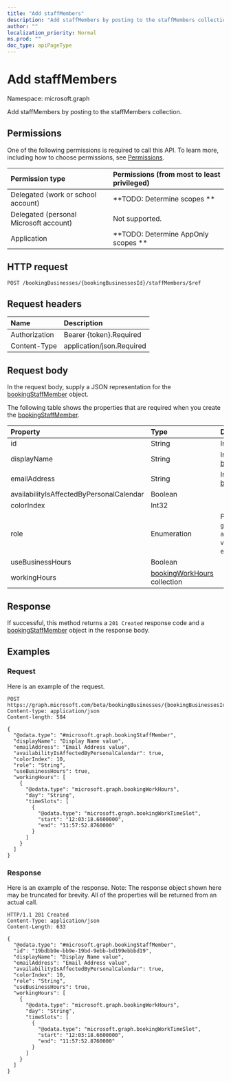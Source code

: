 ```yaml
---
title: "Add staffMembers"
description: "Add staffMembers by posting to the staffMembers collection."
author: ""
localization_priority: Normal
ms.prod: ""
doc_type: apiPageType
---
```


# Add staffMembers

Namespace: microsoft.graph

Add staffMembers by posting to the staffMembers collection.

## Permissions
One of the following permissions is required to call this API. To learn more, including how to choose permissions, see [Permissions](/concepts/permissions-reference.md).

|Permission type|Permissions (from most to least privileged)|
|:---|:---|
|Delegated (work or school account)|**TODO: Determine scopes **|
|Delegated (personal Microsoft account)|Not supported.|
|Application|**TODO: Determine AppOnly scopes **|

## HTTP request
<!-- {
  "blockType": "ignored"
}
-->
``` http
POST /bookingBusinesses/{bookingBusinessesId}/staffMembers/$ref
```

## Request headers
|Name|Description|
|:---|:---|
|Authorization|Bearer {token}.Required|
|Content-Type|application/json.Required|

## Request body
In the request body, supply a JSON representation for the [bookingStaffMember](../resources/bookingstaffmember.md) object.

The following table shows the properties that are required when you create the [bookingStaffMember](../resources/bookingstaffmember.md).

|Property|Type|Description|
|:---|:---|:---|
|id|String| Inherited from [entity](../resources/entity.md)|
|displayName|String| Inherited from [bookingNamedEntity](../resources/bookingnamedentity.md)|
|emailAddress|String| Inherited from [bookingPerson](../resources/bookingperson.md)|
|availabilityIsAffectedByPersonalCalendar|Boolean||
|colorIndex|Int32||
|role|Enumeration| Possible values are: `guest`, `administrator`, `viewer`, `externalGuest`.|
|useBusinessHours|Boolean||
|workingHours|[bookingWorkHours](../resources/bookingworkhours.md) collection||



## Response
If successful, this method returns a `201 Created` response code and a [bookingStaffMember](../resources/bookingstaffmember.md) object in the response body.

## Examples

### Request
Here is an example of the request.
<!-- {
  "blockType": "request",
  "name": "create_bookingstaffmember_from_"
}
-->
``` http
POST https://graph.microsoft.com/beta/bookingBusinesses/{bookingBusinessesId}/staffMembers
Content-type: application/json
Content-length: 584

{
  "@odata.type": "#microsoft.graph.bookingStaffMember",
  "displayName": "Display Name value",
  "emailAddress": "Email Address value",
  "availabilityIsAffectedByPersonalCalendar": true,
  "colorIndex": 10,
  "role": "String",
  "useBusinessHours": true,
  "workingHours": [
    {
      "@odata.type": "microsoft.graph.bookingWorkHours",
      "day": "String",
      "timeSlots": [
        {
          "@odata.type": "microsoft.graph.bookingWorkTimeSlot",
          "start": "12:03:18.6600000",
          "end": "11:57:52.8760000"
        }
      ]
    }
  ]
}
```

### Response
Here is an example of the response. Note: The response object shown here may be truncated for brevity. All of the properties will be returned from an actual call.
<!-- {
  "blockType": "response",
  "truncated": true,
  "@odata.type": "microsoft.graph.bookingstaffmember"
}
-->
``` http
HTTP/1.1 201 Created
Content-Type: application/json
Content-Length: 633

{
  "@odata.type": "#microsoft.graph.bookingStaffMember",
  "id": "19bdbb9e-bb9e-19bd-9ebb-bd199ebbbd19",
  "displayName": "Display Name value",
  "emailAddress": "Email Address value",
  "availabilityIsAffectedByPersonalCalendar": true,
  "colorIndex": 10,
  "role": "String",
  "useBusinessHours": true,
  "workingHours": [
    {
      "@odata.type": "microsoft.graph.bookingWorkHours",
      "day": "String",
      "timeSlots": [
        {
          "@odata.type": "microsoft.graph.bookingWorkTimeSlot",
          "start": "12:03:18.6600000",
          "end": "11:57:52.8760000"
        }
      ]
    }
  ]
}
```

